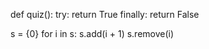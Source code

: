 






def quiz():
    try:
        return True
    finally:
        return False


s = {0}
for i in s:
    s.add(i + 1)
    s.remove(i)

    